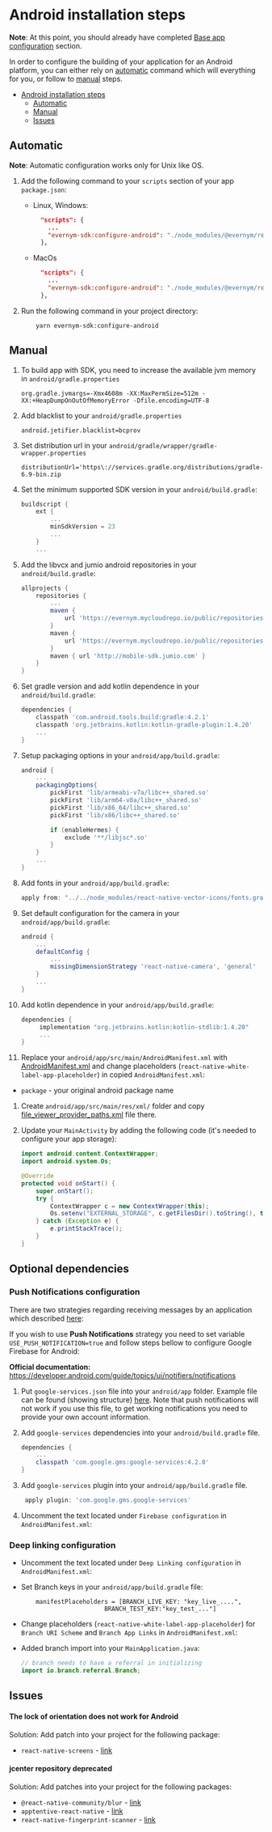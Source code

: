 # Android installation steps

**Note**: At this point, you should already have completed [Base app configuration](../README.md#base-app-configuration) section.

In order to configure the building of your application for an Android platform, you can either rely on [automatic](#automatic) command which will everything for you, or follow to [manual](#manual) steps.

- [Android installation steps](#android-installation-steps)
  - [Automatic](#automatic)
  - [Manual](#manual)
  - [Issues](#issues)

## Automatic

**Note**: Automatic configuration works only for Unix like OS.

1. Add the following command to your `scripts` section of your app `package.json`:
    * Linux, Windows:
      ```json
        "scripts": {
          ...
          "evernym-sdk:configure-android": "./node_modules/@evernym/react-native-white-label-app/files/android/configure-android.sh"
        },
      ```
    * MacOs
      ```json
        "scripts": {
          ...
          "evernym-sdk:configure-android": "./node_modules/@evernym/react-native-white-label-app/files/android/configure-android-mac.sh"
        },
      ```
      
1. Run the following command in your project directory:

    ```shell
        yarn evernym-sdk:configure-android
    ```

## Manual

1. To build app with SDK, you need to increase the available jvm memory in `android/gradle.properties`

    ```properties
    org.gradle.jvmargs=-Xmx4608m -XX:MaxPermSize=512m -XX:+HeapDumpOnOutOfMemoryError -Dfile.encoding=UTF-8
    ```

1. Add blacklist to your `android/gradle.properties`

    ```properties
   android.jetifier.blacklist=bcprov
    ```

1. Set distribution url in your `android/gradle/wrapper/gradle-wrapper.properties`

    ```properties
    distributionUrl='https\://services.gradle.org/distributions/gradle-6.9-bin.zip
    ```

1. Set the minimum supported SDK version in your `android/build.gradle`:

    ```groovy
    buildscript {
        ext {
            ...
            minSdkVersion = 23
            ...
        }
        ...
    ```

1. Add the libvcx and jumio android repositories in your `android/build.gradle`:

    ```groovy
    allprojects {
        repositories {
            ...
            maven {
                url 'https://evernym.mycloudrepo.io/public/repositories/libvcx-android'
            }
            maven {
                url 'https://evernym.mycloudrepo.io/public/repositories/evernym'
            }
            maven { url 'http://mobile-sdk.jumio.com' }
        }
    }
    ```

1. Set gradle version and add kotlin dependence in your  `android/build.gradle`:

    ```groovy
   dependencies {
        classpath 'com.android.tools.build:gradle:4.2.1'
        classpath 'org.jetbrains.kotlin:kotlin-gradle-plugin:1.4.20'
        ...
   }
    ```
   
1. Setup packaging options in your `android/app/build.gradle`:

   ```groovy
   android {
       ...
       packagingOptions{
           pickFirst 'lib/armeabi-v7a/libc++_shared.so'
           pickFirst 'lib/arm64-v8a/libc++_shared.so'
           pickFirst 'lib/x86_64/libc++_shared.so'
           pickFirst 'lib/x86/libc++_shared.so'
   
           if (enableHermes) {
               exclude '**/libjsc*.so'
           }
       }
       ...
   }
   ```

1. Add fonts in your `android/app/build.gradle`:

    ```groovy
    apply from: "../../node_modules/react-native-vector-icons/fonts.gradle"
    ```

1. Set default configuration for the camera in your `android/app/build.gradle`:

   ```groovy
   android {
       ...
       defaultConfig {
           ...
           missingDimensionStrategy 'react-native-camera', 'general'
       }
       ...
   }
   ```

1. Add kotlin dependence in your `android/app/build.gradle`:

   ```groovy
   dependencies {
        implementation "org.jetbrains.kotlin:kotlin-stdlib:1.4.20"
        ...
   }
   ```

1. Replace your `android/app/src/main/AndroidManifest.xml` with [AndroidManifest.xml](files/android/AndroidManifest.xml) and  change placeholders (`react-native-white-label-app-placeholder`) in copied `AndroidManifest.xml`:
  * `package` - your original android package name

1. Create `android/app/src/main/res/xml/` folder and copy [file_viewer_provider_paths.xml](files/android/file_viewer_provider_paths.xml) file there.

1. Update your `MainActivity` by adding the following code (it's needed to configure your app storage):

    ```java
    import android.content.ContextWrapper;
    import android.system.Os;
    ```

    ```java
    @Override
    protected void onStart() {
        super.onStart();
        try {
            ContextWrapper c = new ContextWrapper(this);
            Os.setenv("EXTERNAL_STORAGE", c.getFilesDir().toString(), true);
        } catch (Exception e) {
            e.printStackTrace();
        }
    }
   ```

## Optional dependencies

### Push Notifications configuration

There are two strategies regarding receiving messages by an application which described [here](./Customization.md#receiving-message):

If you wish to use **Push Notifications** strategy you need to set variable `USE_PUSH_NOTIFICATION=true` and follow steps bellow to configure Google Firebase for Android:

**Official documentation:** https://developer.android.com/guide/topics/ui/notifiers/notifications

1. Put `google-services.json` file into your `android/app` folder.
   Example file can be found (showing structure) [here](files/android/google-services.json).
   Note that push notifications will not work if you use this file, to get working notifications you need to provide your own account information.

1. Add `google-services` dependencies into your `android/build.gradle` file.

    ```groovy
    dependencies {
        ...
        classpath 'com.google.gms:google-services:4.2.0'
    }
    ```

1. Add `google-services` plugin into your `android/app/build.gradle` file.

    ```groovy
     apply plugin: 'com.google.gms.google-services'
    ```

1. Uncomment the text located under `Firebase configuration` in `AndroidManifest.xml`:

### Deep linking configuration

* Uncomment the text located under `Deep Linking configuration` in `AndroidManifest.xml`:

* Set Branch keys in your `android/app/build.gradle` file:

    ```
        manifestPlaceholders = [BRANCH_LIVE_KEY: "key_live_....",
                           BRANCH_TEST_KEY:"key_test_..."]
    ```

* Change placeholders (`react-native-white-label-app-placeholder`) for `Branch URI Scheme` and `Branch App Links` in `AndroidManifest.xml`:

* Added branch import into your `MainApplication.java`:

    ```java
    // branch needs to have a referral in initializing
    import io.branch.referral.Branch;
   ```

## Issues

#### The lock of orientation does not work for Android

Solution: Add patch into your project for the following package:
* `react-native-screens` - [link](https://gitlab.com/evernym/mobile/connectme/-/blob/main/patches/react-native-screens+2.17.1.patch)

#### jcenter repository deprecated
Solution: Add patches into your project for the following packages:
* `@react-native-community/blur` - [link](https://gitlab.com/evernym/mobile/connectme/-/blob/main/patches/@react-native-community+blur+3.6.0.patch)
* `apptentive-react-native` - [link](https://gitlab.com/evernym/mobile/connectme/-/blob/main/patches/apptentive-react-native+5.5.0.patch)
* `react-native-fingerprint-scanner` - [link](https://gitlab.com/evernym/mobile/connectme/-/blob/main/patches/react-native-fingerprint-scanner+6.0.0.patch)
